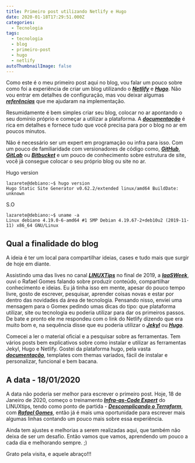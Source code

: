 ```yaml
---
title: Primeiro post utilizando Netlify e Hugo
date: 2020-01-18T17:29:51.000Z
categories:
  - Tecnologia
tags:
  - tecnologia
  - blog
  - primeiro-post
  - hugo
  - netlify
autoThumbnailImage: false
---
```

Como este é o meu primeiro post aqui no blog, vou falar um pouco sobre como foi a experiência de criar um blog utilizando o [**_Netlify_**](https://www.netlify.com/) e [**_Hugo_**](https://gohugo.io/). Não vou entrar em detalhes de configuração, mas vou deixar algumas [**_referências_**](https://woliveiras.com.br/posts/desenvolvendo-um-blog-com-interface-administrativa-com-hugo-e-netlify/) que me ajudaram na implementação.

Resumidamente é bem simples criar seu blog, colocar no ar apontando o seu domínio próprio e começar a utilizar a plataforma. A [**_documentação_**](https://docs.netlify.com/) é rica em detalhes e fornece tudo que você precisa para por o blog no ar em poucos minutos.

Não é necessário ser um expert em programação ou infra para isso. Com um pouco de familiaridade com versionadores de código como, [**_GitHub_**](https://github.com/), [**_GitLab_**](https://about.gitlab.com/) ou [**_Bitbucket_**](https://bitbucket.org/) e um pouco de conhecimento sobre estrutura de site, você já consegue colocar o seu próprio blog ou site no ar.

Hugo version

```
lazarete@debiano:~$ hugo version
Hugo Static Site Generator v0.62.2/extended linux/amd64 BuildDate: unknown
```

S.O

```
lazarete@debiano:~$ uname -a
Linux debiano 4.19.0-6-amd64 #1 SMP Debian 4.19.67-2+deb10u2 (2019-11-11) x86_64 GNU/Linux
```

## Qual a finalidade do blog

A ideia é ter um local para compartilhar ideias, cases e tudo mais que surgir de hoje em diante.

Assistindo uma das lives no canal [**_LINUXTips_**](https://www.youtube.com/user/linuxtipscanal/featured) no final de 2019, a [**_IaaSWeek_**](https://www.youtube.com/watch?v=Tloaql2twe0), ouvi o Rafael Gomes falando sobre produzir conteúdo, compartilhar conhecimento e ideias. Eu já tinha isso em mente, apesar do pouco tempo livre, gosto de escrever, pesquisar, aprender coisas novas e estar por dentro das novidades da área de tecnologia. Pensando nisso, enviei uma mensagem para o Gomex pedindo umas dicas do tipo: que plataforma utilizar, site ou tecnologia eu poderia utilizar para dar os primeiros passos. De bate e pronto ele me respondeu com o link do Netlify dizendo que era muito bom e, na sequência disse que eu poderia utilizar o [**_Jekyl_**](https://jekyllrb.com/) ou [**_Hugo_**](https://gohugo.io/).

Comecei a ler o material oficial e a pesquisar sobre as ferramentas. Tem vários posts bem explicativos sobre como instalar e utilizar as ferramentas Jekyl, Hugo e Netlify. Gostei da plataforma hugo, pela vasta [**_documentação_**](https://gohugo.io/documentation/), templates com themas variados, fácil de instalar e personalizar, funcional e bem bacana.

## **A data - 18/01/2020**

A data não poderia ser melhor para escrever o primeiro post. Hoje, 18 de Janeiro de 2020, começo o treinamento [_**Infra-as-Code Expert**_](https://www.linuxtips.io/product-page/infra-as-code-expert) do LINUXtips, tendo como ponto de partida - [_**Descomplicando o Terraform**_](https://www.linuxtips.io/descomplicando-terraform), com [**_Rafael Gomes_**](https://www.linkedin.com/in/rbgomes/), então já é mais uma oportunidade para escrever mais algumas linhas contando um pouco mais sobre essa experiência.

Ainda tem ajustes e melhorias a serem realizadas aqui, que também não deixa de ser um desafio. Então vamos que vamos, aprendendo um pouco a cada dia e melhorando sempre. ;)

Grato pela visita, e aquele abraço!!!

